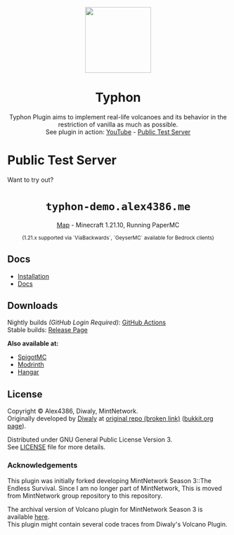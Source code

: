 <p align="center">
<img height="150px" src="https://github.com/Alex4386/Typhon/assets/27724108/b09b204f-344f-4550-b844-3bfab731684c" />
</p>

<h1 align="center">
Typhon
</h1>
<p align="center">
Typhon Plugin aims to implement real-life volcanoes and its behavior in the restriction of vanilla as much as possible.<br>
See plugin in action: <a href="https://www.youtube.com/watch?v=DDnQDAdq1Ok">YouTube</a> - <a href="#public-test-server">Public Test Server</a>
</p>

<!-- Removing this for now, since there was no legal action going about this coming up later on -->
<!--
> [!WARNING]  
> **This plugin will not be maintained anymore!**  
> Due to [possible legal restrictions in South Korea against mods and plugins against the Minecraft private servers](https://www.youtube.com/watch?v=b3OI7TxT-Bw),  
> requiring all mods and plugins are potentially required to get a "license" for development.  
>  
> This plugin will NOT be maintained anymore to avoid legal issues arising from this plugin.  
> This plugin will be archived from now. if you need so and you have enough legal ground, fork it. Thanks.    
-->

# Public Test Server
Want to try out?

<h1 align="center"><code>typhon-demo.alex4386.me</code></h1>
<p align="center"><a href="https://typhon-map.alex4386.me/">Map</a> - Minecraft 1.21.10, Running PaperMC</p>  
<p align="center"><sup>(1.21.x supported via `ViaBackwards`, `GeyserMC` available for Bedrock clients)</sup></p>

## Docs
- [Installation](/.github/docs/installation.md)
- [Docs](/DOCS.md)

## Downloads
Nightly builds *(GitHub Login Required)*: [GitHub Actions](https://github.com/Alex4386/Typhon-Plugin/actions/workflows/maven.yml)  
Stable builds: [Release Page](https://github.com/Alex4386/Typhon-Plugin/releases/latest)

**Also available at:**
- [SpigotMC](https://www.spigotmc.org/resources/typhon.91748/)
- [Modrinth](https://modrinth.com/plugin/typhon)
- [Hangar](https://hangar.papermc.io/Alex4386/Typhon)

## License
Copyright &copy; Alex4386, Diwaly, MintNetwork.  
Originally developed by [Diwaly](https://github.com/diwaly) at [original repo (broken link)](https://bitbucket.org/diwaly/volcano/src/default/) ([bukkit.org page](https://dev.bukkit.org/projects/volcano)).  
  
Distributed under GNU General Public License Version 3.  
See [LICENSE](LICENSE) file for more details.  

### Acknowledgements  
This plugin was initially forked developing MintNetwork Season 3::The Endless Survival.
Since I am no longer part of MintNetwork, This is moved from MintNetwork group repository to this repository.  

The archival version of Volcano plugin for MintNetwork Season 3 is available [here](https://github.com/Alex4386-vault/ultimateVolcano).  
This plugin might contain several code traces from Diwaly's Volcano Plugin.  


